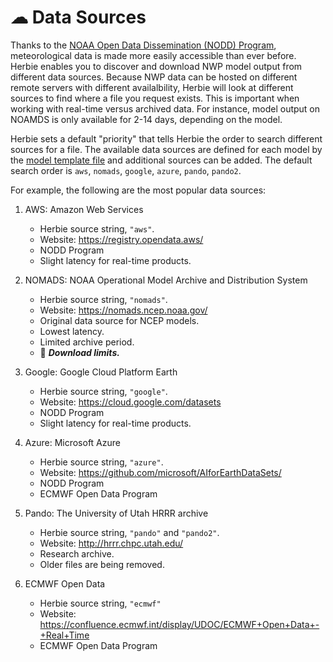 # ☁ Data Sources

Thanks to the [NOAA Open Data Dissemination (NODD) Program](https://www.noaa.gov/nodd/about), meteorological data is made more easily accessible than ever before. Herbie enables you to discover and download NWP model output from different data sources. Because NWP data can be hosted on different remote servers with different availalbility, Herbie will look at different sources to find where a file you request exists. This is important when working with real-time versus archived data. For instance, model output on NOAMDS is only available for 2-14 days, depending on the model.

Herbie sets a default "priority" that tells Herbie the order to search different sources for a file. The available data sources are defined for each model by the [model template file](https://github.com/blaylockbk/Herbie/tree/master/herbie/models) and additional sources can be added. The default search order is `aws`, `nomads`, `google`, `azure`, `pando`, `pando2`.

For example, the following are the most popular data sources:

1. AWS: Amazon Web Services
    - Herbie source string, `"aws"`.
    - Website: <https://registry.opendata.aws/>
    - NODD Program
    - Slight latency for real-time products.

2. NOMADS: NOAA Operational Model Archive and Distribution System
    - Herbie source string, `"nomads"`.
    - Website: <https://nomads.ncep.noaa.gov/>
    - Original data source for NCEP models.
    - Lowest latency.
    - Limited archive period.
    - 🚨 ***Download limits.***

3. Google: Google Cloud Platform Earth
    - Herbie source string, `"google"`.
    - Website: <https://cloud.google.com/datasets>
    - NODD Program
    - Slight latency for real-time products.

4. Azure: Microsoft Azure
    - Herbie source string, `"azure"`.
    - Website: <https://github.com/microsoft/AIforEarthDataSets/>
    - NODD Program
    - ECMWF Open Data Program

5. Pando: The University of Utah HRRR archive
    - Herbie source string, `"pando"` and `"pando2"`.
    - Website: <http://hrrr.chpc.utah.edu/>
    - Research archive. 
    - Older files are being removed.

6. ECMWF Open Data
    - Herbie source string, `"ecmwf"`
    - Website: <https://confluence.ecmwf.int/display/UDOC/ECMWF+Open+Data+-+Real+Time>
    - ECMWF Open Data Program
